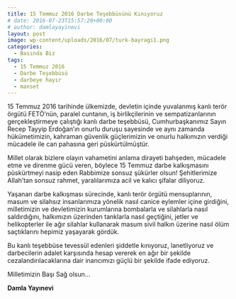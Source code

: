 ```yaml
---
title: 15 Temmuz 2016 Darbe Teşebbüsünü Kınıyoruz
# date: 2016-07-23T15:57:20+00:00
# author: damlayayinevi
layout: post
image: wp-content/uploads/2016/07/turk-bayragi1.png
categories:
  - Basında Biz
tags:
  - 15 Temmuz 2016
  - Darbe Teşebbüsü
  - darbeye hayır
  - manset
---
```

15 Temmuz 2016 tarihinde ülkemizde, devletin içinde yuvalanmış kanlı terör örgütü FETÖ’nün, paralel cuntanın, iş birlikçilerinin ve sempatizanlarının gerçekleştirmeye çalıştığı kanlı darbe teşebbüsü, Cumhurbaşkanımız Sayın Recep Tayyip Erdoğan’ın onurlu duruşu sayesinde ve aynı zamanda hükümetimizin, kahraman güvenlik güçlerimizin ve onurlu halkımızın verdiği mücadele ile can pahasına geri püskürtülmüştür.

Millet olarak bizlere olayın vahametini anlama dirayeti bahşeden, mücadele etme ve direnme gücü veren, böylece 15 Temmuz darbe kalkışmasını püskürtmeyi nasip eden Rabbimize sonsuz şükürler olsun! Şehitlerimize Allah’tan sonsuz rahmet, yaralılarımıza acil ve kalıcı şifalar diliyoruz.

Yaşanan darbe kalkışması sürecinde, kanlı terör örgütü mensuplarının, masum ve silahsız insanlarımıza yönelik nasıl canice eylemler içine girdiğini, milletimizin ve devletimizin kurumlarına bombalarla ve silahlarla nasıl saldırdığını, halkımızın üzerinden tanklarla nasıl geçtiğini, jetler ve helikopterler ile ağır silahlar kullanarak masum sivil halkın üzerine nasıl ölüm saçtıklarını hepimiz yaşayarak gördük.

Bu kanlı teşebbüse tevessül edenleri şiddetle kınıyoruz, lanetliyoruz ve darbecilerin adalet karşısında hesap vererek en ağır bir şekilde cezalandırılacaklarına dair inancımızı güçlü bir şekilde ifade ediyoruz.

Milletimizin Başı Sağ olsun&#8230;

**Damla Yayınevi**